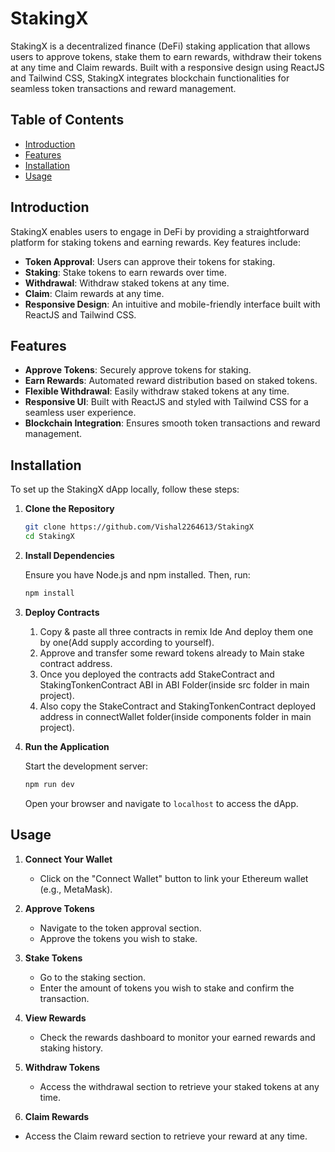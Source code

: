# StakingX

StakingX is a decentralized finance (DeFi) staking application that allows users to approve tokens, stake them to earn rewards, withdraw their tokens at any time and Claim rewards. Built with a responsive design using ReactJS and Tailwind CSS, StakingX integrates blockchain functionalities for seamless token transactions and reward management.

## Table of Contents

- [Introduction](#introduction)
- [Features](#features)
- [Installation](#installation)
- [Usage](#usage)

## Introduction

StakingX enables users to engage in DeFi by providing a straightforward platform for staking tokens and earning rewards. Key features include:

- **Token Approval**: Users can approve their tokens for staking.
- **Staking**: Stake tokens to earn rewards over time.
- **Withdrawal**: Withdraw staked tokens at any time.
- **Claim**: Claim rewards at any time.
- **Responsive Design**: An intuitive and mobile-friendly interface built with ReactJS and Tailwind CSS.

## Features

- **Approve Tokens**: Securely approve tokens for staking.
- **Earn Rewards**: Automated reward distribution based on staked tokens.
- **Flexible Withdrawal**: Easily withdraw staked tokens at any time.
- **Responsive UI**: Built with ReactJS and styled with Tailwind CSS for a seamless user experience.
- **Blockchain Integration**: Ensures smooth token transactions and reward management.

## Installation

To set up the StakingX dApp locally, follow these steps:

1. **Clone the Repository**

   ```bash
   git clone https://github.com/Vishal2264613/StakingX
   cd StakingX
   ```

2. **Install Dependencies**

   Ensure you have Node.js and npm installed. Then, run:

   ```bash
   npm install
   ```

3. **Deploy Contracts**

   1. Copy & paste all three contracts in remix Ide And deploy them one by one(Add supply according to yourself).
   2. Approve and transfer some reward tokens already to Main stake contract address.
   3. Once you deployed the contracts add StakeContract and StakingTonkenContract ABI in ABI Folder(inside src folder in main project).
   4. Also copy the StakeContract and StakingTonkenContract deployed address in connectWallet folder(inside components folder in main project).

4. **Run the Application**

   Start the development server:

   ```bash
   npm run dev
   ```

   Open your browser and navigate to `localhost` to access the dApp.

## Usage

1. **Connect Your Wallet**

   - Click on the "Connect Wallet" button to link your Ethereum wallet (e.g., MetaMask).

2. **Approve Tokens**

   - Navigate to the token approval section.
   - Approve the tokens you wish to stake.

3. **Stake Tokens**

   - Go to the staking section.
   - Enter the amount of tokens you wish to stake and confirm the transaction.

4. **View Rewards**

   - Check the rewards dashboard to monitor your earned rewards and staking history.

5. **Withdraw Tokens**

   - Access the withdrawal section to retrieve your staked tokens at any time.

6. **Claim Rewards**

- Access the Claim reward section to retrieve your reward at any time.
